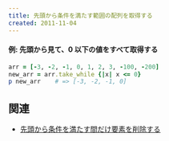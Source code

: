 ```yaml
---
title: 先頭から条件を満たす範囲の配列を取得する
created: 2011-11-04
---
```


#### 例: 先頭から見て、0 以下の値をすべて取得する

```ruby
arr = [-3, -2, -1, 0, 1, 2, 3, -100, -200]
new_arr = arr.take_while {|x| x <= 0}
p new_arr    # => [-3, -2, -1, 0]
```

関連
----
- [先頭から条件を満たす間だけ要素を削除する](drop-while.html)

